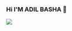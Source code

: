 ### Hi I'M ADIL BASHA 👋

<img src="https://github-readme-stats.vercel.app/api?username=basha97&&show_icons=true&title_color=ffffff&icon_color=bb2acf&text_color=daf7dc&bg_color=151515" >

<!--
**basha97/basha97** is a ✨ _special_ ✨ repository because its `README.md` (this file) appears on your GitHub profile.

Here are some ideas to get you started:

- 🔭 I’m currently working on ...
- 🌱 I’m currently learning ...
- 👯 I’m looking to collaborate on ...
- 🤔 I’m looking for help with ...
- 💬 Ask me about ...
- 📫 How to reach me: ...
- 😄 Pronouns: ...
- ⚡ Fun fact: ...
-->
